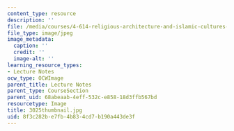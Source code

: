 ```yaml
---
content_type: resource
description: ''
file: /media/courses/4-614-religious-architecture-and-islamic-cultures-fall-2002/8f3c282be7fb4b834cd7b190a443de3f_3025thumbnail.jpg
file_type: image/jpeg
image_metadata:
  caption: ''
  credit: ''
  image-alt: ''
learning_resource_types:
- Lecture Notes
ocw_type: OCWImage
parent_title: Lecture Notes
parent_type: CourseSection
parent_uid: 68abeaab-4eff-532c-e858-18d3ffb567bd
resourcetype: Image
title: 3025thumbnail.jpg
uid: 8f3c282b-e7fb-4b83-4cd7-b190a443de3f
---
```

